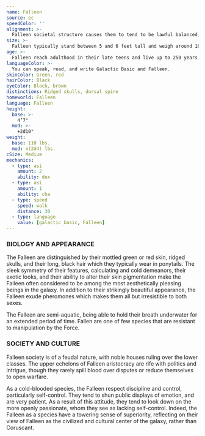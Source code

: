 ```yaml
---
name: Falleen
source: ec
speedColor: ''
alignment: >-
  Falleen societal structure causes them to tend to be lawful balanced, though there are exceptions.
size: >-
  Falleen typically stand between 5 and 6 feet tall and weigh around 165 lbs. Regardless of your position in that range, your size is Medium.
age: >-
  Falleen reach adulthood in their late teens and live up to 250 years.
languageColor: >-
  You can speak, read, and write Galactic Basic and Falleen. 
skinColor: Green, red
hairColor: Black
eyeColor: Black, brown
distinctions: Ridged skulls, dorsal spine
homeworld: Falleen
language: Falleen
height:
  base: >-
    4’7"
  mod: >-
    +2d10"
weight:
  base: 110 lbs.
  mod: x(2d4) lbs.
cSize: Medium
mechanics:
  - type: asi
    amount: 2
    ability: dex
  - type: asi
    amount: 1
    ability: cha
  - type: speed
    speed: walk
    distance: 30
  - type: language
    value: [galactic_basic, Falleen]
---
```

### BIOLOGY AND APPEARANCE
The Falleen are distinguished by their mottled green or red skin, ridged skulls, and their long, black hair which they typically wear in ponytails. The sleek symmetry of their features, calculating and cold demeanors, their exotic looks, and their ability to alter their skin pigmentation make the Falleen often considered to be among the most aesthetically pleasing beings in the galaxy. In addition to their strikingly beautiful appearance, the Falleen exude pheromones which makes them all but irresistible to both sexes.

The Falleen are semi-aquatic, being able to hold their breath underwater for an extended period of time. Fallen are one of few species that are resistant to manipulation by the Force.

### SOCIETY AND CULTURE
Falleen society is of a feudal nature, with noble houses ruling over the lower classes. The upper echelons of Falleen aristocracy are rife with politics and intrigue, though they rarely spill blood over disputes or reduce themselves to open warfare.

As a cold-blooded species, the Falleen respect discipline and control, particularly self-control. They tend to shun public displays of emotion, and are very patient. As a result of this attitude, they tend to look down on the more openly passionate, whom they see as lacking self-control. Indeed, the Falleen as a species have a towering sense of superiority, reflecting on their view of Falleen as the civilized and cultural center of the galaxy, rather than Coruscant.
    